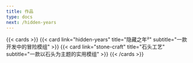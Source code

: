 ```yaml
---
title: 作品
type: docs
next: /hidden-years
---
```

{{< cards >}}
  {{< card link="hidden-years" title="隐藏之年²" subtitle="一款开发中的冒险模组" >}}
  {{< card link="stone-craft" title="石头工艺" subtitle="一款以石头为主题的实用模组" >}}
{{< /cards >}}